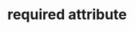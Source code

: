---
{
  "title": "required attribute",
  "description": "The required attribute is a boolean attribute. When specified, the element is required.",
  "category": "html",
  "keywords": [
    "required attribute"
  ],
  "last_test_date": "2019-08-21",
  "test_results_url": "https://a11ysupport.io/tech/html/required_attribute",
  "test_url": "https://a11ysupport.io/tech/html/required_attribute",
  "notes_by_num": {
    "1": "The html required attribute on each HTML radio button in a fieldset: The required state is conveyed for each radio in the group. Some users might find this confusing since only one radio can be selected at a time."
  },
  "stats": {
    "dragon_win": {
      "chrome": {
        "76": "na"
      }
    },
    "jaws": {
      "chrome": {
        "76": "y #1"
      },
      "ie": {
        "11": "a #1"
      },
      "firefox": {
        "68": "y #1"
      }
    },
    "narrator": {
      "edge": {
        "44": "y #1"
      }
    },
    "nvda": {
      "chrome": {
        "76": "y #1"
      },
      "firefox": {
        "68": "y #1"
      }
    },
    "orca": {
      "firefox": {
        "69": "n"
      }
    },
    "talkback": {
      "and_chr": {
        "76": "n"
      }
    },
    "va_and": {
      "and_chr": {
        "77": "na"
      }
    },
    "vo_ios": {
      "ios_saf": {
        "12.3.1": "a #1"
      }
    },
    "vo_macos": {
      "safari": {
        "12.1.2": "a #1"
      }
    },
    "vc_ios": {
      "ios_saf": {
        "13.0": "na"
      }
    },
    "vc_macos": {
      "safari": {
        "13.0.2": "na"
      }
    },
    "wsr": {
      "edge": {
        "44": "na"
      },
      "chrome": {
        "77": "na"
      }
    }
  },
  "links": {
    "WHATWG HTML spec for the required attribute": "https://html.spec.whatwg.org/multipage/input.html#the-required-attribute",
    "HTML AAM for the required attribute": "https://w3c.github.io/html-aam/#att-required"
  }
}
---
